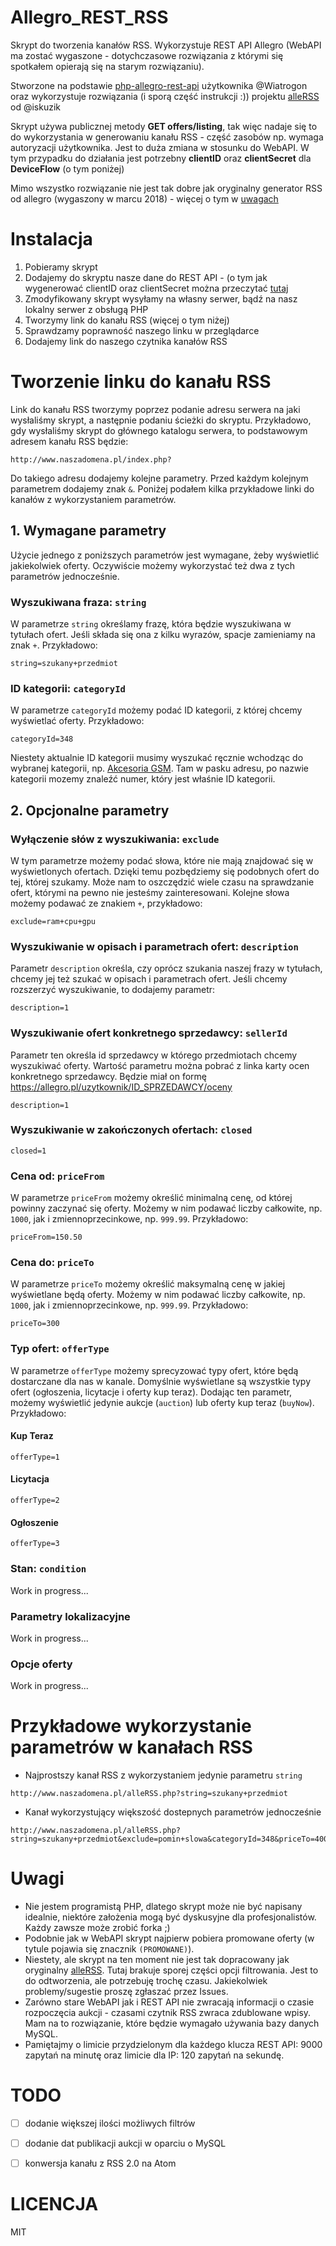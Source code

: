# Allegro_REST_RSS
Skrypt do tworzenia kanałów RSS. Wykorzystuje REST API Allegro (WebAPI ma zostać wygaszone - dotychczasowe rozwiązania z którymi się spotkałem opierają się na starym rozwiązaniu).

Stworzone na podstawie [php-allegro-rest-api](https://github.com/Wiatrogon/php-allegro-rest-api) użytkownika @Wiatrogon oraz wykorzystuje rozwiązania (i sporą część instrukcji :)) projektu [alleRSS](https://github.com/iskuzik/alleRSS) od @iskuzik

Skrypt używa publicznej metody **GET offers/listing**, tak więc nadaje się to do wykorzystania w generowaniu kanału RSS - część zasobów np. wymaga autoryzacji użytkownika. Jest to duża zmiana w stosunku do WebAPI.
W tym przypadku do działania jest potrzebny **clientID** oraz **clientSecret** dla **DeviceFlow** (o tym poniżej)

Mimo wszystko rozwiązanie nie jest tak dobre jak oryginalny generator RSS od allegro (wygaszony w marcu 2018) - więcej o tym w [uwagach](#Uwagi)

# Instalacja
1. Pobieramy skrypt 
1. Dodajemy do skryptu nasze dane do REST API - (o tym jak wygenerować clientID oraz clientSecret można przeczytać [tutaj](https://developer.allegro.pl/auth/#DeviceFlow)
1. Zmodyfikowany skrypt wysyłamy na własny serwer, bądź na nasz lokalny serwer z obsługą PHP
1. Tworzymy link do kanału RSS (więcej o tym niżej)
1. Sprawdzamy poprawność naszego linku w przeglądarce
1. Dodajemy link do naszego czytnika kanałów RSS

# Tworzenie linku do kanału RSS

Link do kanału RSS tworzymy poprzez podanie adresu serwera na jaki wysłaliśmy skrypt, a następnie podaniu ścieżki do skryptu. Przykładowo, gdy wysłaliśmy skrypt do głównego katalogu serwera, to podstawowym adresem kanału RSS będzie:
```
http://www.naszadomena.pl/index.php?
```
Do takiego adresu dodajemy kolejne parametry. Przed każdym kolejnym parametrem dodajemy znak `&`. Poniżej podałem kilka przykładowe linki do kanałów z wykorzystaniem parametrów.

## 1. Wymagane parametry
Użycie jednego z poniższych parametrów jest wymagane, żeby wyświetlić jakiekolwiek oferty. Oczywiście możemy wykorzystać też dwa z tych parametrów jednocześnie.

### Wyszukiwana fraza: `string`
W parametrze `string` określamy frazę, która będzie wyszukiwana w tytułach ofert. Jeśli składa się ona z kilku wyrazów, spacje zamieniamy na znak `+`. Przykładowo:
```
string=szukany+przedmiot
```

### ID kategorii: `categoryId`
W parametrze `categoryId` możemy podać ID kategorii, z której chcemy wyświetlać oferty. Przykładowo:
```
categoryId=348
```
Niestety aktualnie ID kategorii musimy wyszukać ręcznie wchodząc do wybranej kategorii, np. [Akcesoria GSM](https://allegro.pl/kategoria/akcesoria-gsm-348). Tam w pasku adresu, po nazwie kategorii mozemy znaleźć numer, który jest właśnie ID kategorii.

## 2. Opcjonalne parametry
### Wyłączenie słów z wyszukiwania: `exclude`
W tym parametrze możemy podać słowa, które nie mają znajdować się w wyświetlonych ofertach. Dzięki temu pozbędziemy się podobnych ofert do tej, której szukamy. Może nam to oszczędzić wiele czasu na sprawdzanie ofert, którymi na pewno nie jesteśmy zainteresowani. Kolejne słowa możemy podawać ze znakiem `+`, przykładowo:
```
exclude=ram+cpu+gpu
```
### Wyszukiwanie w opisach i parametrach ofert: `description`
Parametr `description` określa, czy oprócz szukania naszej frazy w tytułach, chcemy jej też szukać w opisach i parametrach ofert. Jeśli chcemy rozszerzyć wyszukiwanie, to dodajemy parametr:
```
description=1
```
### Wyszukiwanie ofert konkretnego sprzedawcy: `sellerId`
Parametr ten określa id sprzedawcy w którego przedmiotach chcemy wyszukiwać oferty. Wartość parametru można pobrać z linka karty ocen konkretnego sprzedawcy.
Będzie miał on formę https://allegro.pl/uzytkownik/ID_SPRZEDAWCY/oceny
```
description=1
```
### Wyszukiwanie w zakończonych ofertach: `closed`
```
closed=1
```
### Cena od: `priceFrom`
W parametrze `priceFrom` możemy określić minimalną cenę, od której powinny zaczynać się oferty. Możemy w nim podawać liczby całkowite, np. `1000`, jak i zmiennoprzecinkowe, np. `999.99`. Przykładowo:
```
priceFrom=150.50
```
### Cena do: `priceTo`
W parametrze `priceTo` możemy określić maksymalną cenę w jakiej wyświetlane będą oferty. Możemy w nim podawać liczby całkowite, np. `1000`, jak i zmiennoprzecinkowe, np. `999.99`. Przykładowo:
```
priceTo=300
```
### Typ ofert: `offerType`
W parametrze `offerType` możemy sprecyzować typy ofert, które będą dostarczane dla nas w kanale. Domyślnie wyświetlane są wszystkie typy ofert (ogłoszenia, licytacje i oferty kup teraz). Dodając ten parametr, możemy wyświetlić jedynie aukcje (`auction`) lub oferty kup teraz (`buyNow`). Przykładowo:
#### Kup Teraz 
```
offerType=1
```
#### Licytacja
```
offerType=2
```
#### Ogłoszenie
```
offerType=3
```
### Stan: `condition`
Work in progress...

### Parametry lokalizacyjne
Work in progress...

### Opcje oferty
Work in progress...

# Przykładowe wykorzystanie parametrów w kanałach RSS

- Najprostszy kanał RSS z wykorzystaniem jedynie parametru `string`
```
http://www.naszadomena.pl/alleRSS.php?string=szukany+przedmiot
```
- Kanał wykorzystujący większość dostepnych parametrów jednocześnie
```
http://www.naszadomena.pl/alleRSS.php?string=szukany+przedmiot&exclude=pomin+slowa&categoryId=348&priceTo=400
```


# Uwagi
- Nie jestem programistą PHP, dlatego skrypt może nie być napisany idealnie, niektóre założenia mogą być dyskusyjne dla profesjonalistów. Każdy zawsze może zrobić forka ;)
- Podobnie jak w WebAPI skrypt najpierw pobiera promowane oferty (w tytule pojawia się znacznik `(PROMOWANE)`). 
- Niestety, ale skrypt na ten moment nie jest tak dopracowany jak oryginalny [alleRSS](https://github.com/iskuzik/alleRSS). Tutaj brakuje sporej części opcji filtrowania. Jest to do odtworzenia, ale potrzebuję trochę czasu. Jakiekolwiek problemy/sugestie proszę zgłaszać przez Issues.
- Zarówno stare WebAPI jak i REST API nie zwracają informacji o czasie rozpoczęcia aukcji - czasami czytnik RSS zwraca zdublowane wpisy. Mam na to rozwiązanie, które będzie wymagało używania bazy danych MySQL.
- Pamiętajmy o limicie przydzielonym dla każdego klucza REST API: 9000 zapytań na minutę oraz limicie dla IP: 120 zapytań na sekundę.


# TODO
- [ ] dodanie większej ilości możliwych filtrów
- [ ] dodanie dat publikacji aukcji w oparciu o MySQL
- [ ] konwersja kanału z RSS 2.0 na Atom 


# LICENCJA

MIT

